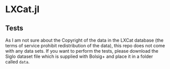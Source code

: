 # LXCat.jl

## Tests
As I am not sure about the Copyright of the data in the LXCat database 
(the terms of service prohibit redistribution of the data), this repo does not
come with any data sets. If you want to perform the tests, please download
the Siglo dataset file which is supplied with Bolsig+ and place it in a folder 
called `data`.
